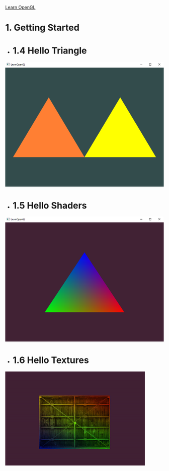 [Learn OpenGL](learnopengl.com)

# 1. Getting Started

- # 1.4 Hello Triangle
![Hello Triangles](https://raw.githubusercontent.com/meursw/Graphics-Programming/refs/heads/main/OpenGL/1.%20Getting%20Started/Results/HelloTriangles.png)

- # 1.5 Hello Shaders
![Hello Shaders](https://raw.githubusercontent.com/meursw/Graphics-Programming/refs/heads/main/OpenGL/1.%20Getting%20Started/Results/hello_shaders.png)

- # 1.6 Hello Textures
![Hello Textures](https://raw.githubusercontent.com/meursw/Graphics-Programming/refs/heads/main/OpenGL/1.%20Getting%20Started/Results/hello_textures.gif)
